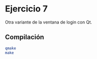 # Ejercicio 7

Otra variante de la ventana de login con Qt.

## Compilación

```bash
qmake
make
```
